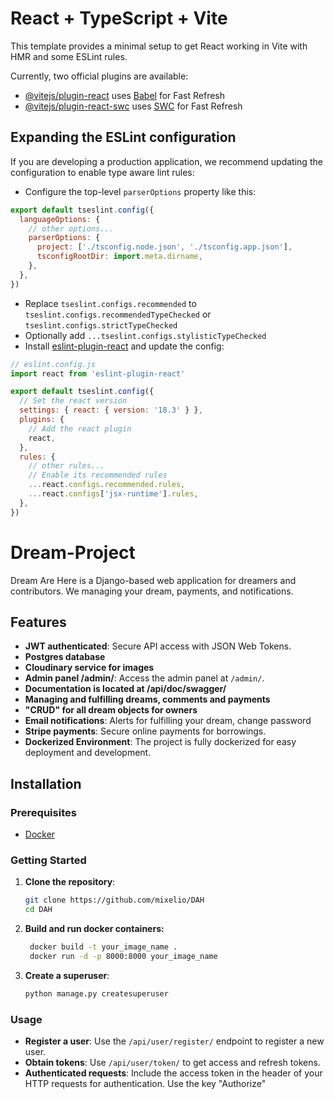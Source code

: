 # React + TypeScript + Vite

This template provides a minimal setup to get React working in Vite with HMR and some ESLint rules.

Currently, two official plugins are available:

- [@vitejs/plugin-react](https://github.com/vitejs/vite-plugin-react/blob/main/packages/plugin-react/README.md) uses [Babel](https://babeljs.io/) for Fast Refresh
- [@vitejs/plugin-react-swc](https://github.com/vitejs/vite-plugin-react-swc) uses [SWC](https://swc.rs/) for Fast Refresh

## Expanding the ESLint configuration

If you are developing a production application, we recommend updating the configuration to enable type aware lint rules:

- Configure the top-level `parserOptions` property like this:

```js
export default tseslint.config({
  languageOptions: {
    // other options...
    parserOptions: {
      project: ['./tsconfig.node.json', './tsconfig.app.json'],
      tsconfigRootDir: import.meta.dirname,
    },
  },
})
```

- Replace `tseslint.configs.recommended` to `tseslint.configs.recommendedTypeChecked` or `tseslint.configs.strictTypeChecked`
- Optionally add `...tseslint.configs.stylisticTypeChecked`
- Install [eslint-plugin-react](https://github.com/jsx-eslint/eslint-plugin-react) and update the config:

```js
// eslint.config.js
import react from 'eslint-plugin-react'

export default tseslint.config({
  // Set the react version
  settings: { react: { version: '18.3' } },
  plugins: {
    // Add the react plugin
    react,
  },
  rules: {
    // other rules...
    // Enable its recommended rules
    ...react.configs.recommended.rules,
    ...react.configs['jsx-runtime'].rules,
  },
})
```


# Dream-Project

Dream Are Here is a Django-based web application for dreamers and contributors. We managing your dream, payments, and notifications. 
## Features

- **JWT authenticated**: Secure API access with JSON Web Tokens.
- **Postgres database**
- **Cloudinary service for images**
- **Admin panel /admin/**: Access the admin panel at `/admin/`.
- **Documentation is located at /api/doc/swagger/**
- **Managing and fulfilling dreams, comments and payments**
- **"CRUD" for all dream objects for owners**
- **Email notifications**: Alerts for fulfilling your dream, change password
- **Stripe payments**: Secure online payments for borrowings.
- **Dockerized Environment**: The project is fully dockerized for easy deployment and development.

## Installation

### Prerequisites

- [Docker](https://docs.docker.com/get-docker/)

### Getting Started

1. **Clone the repository**:

   ```bash
   git clone https://github.com/mixelio/DAH
   cd DAH

2. **Build and run docker containers:**
   ```bash
    docker build -t your_image_name .
    docker run -d -p 8000:8000 your_image_name
    ```

3. **Create a superuser**:

    ```bash
    python manage.py createsuperuser
   ```

### Usage

- **Register a user**: Use the `/api/user/register/` endpoint to register a new user.
- **Obtain tokens**: Use `/api/user/token/` to get access and refresh tokens.
- **Authenticated requests**: Include the access token in the header of your HTTP requests for authentication. Use the key "Authorize"

